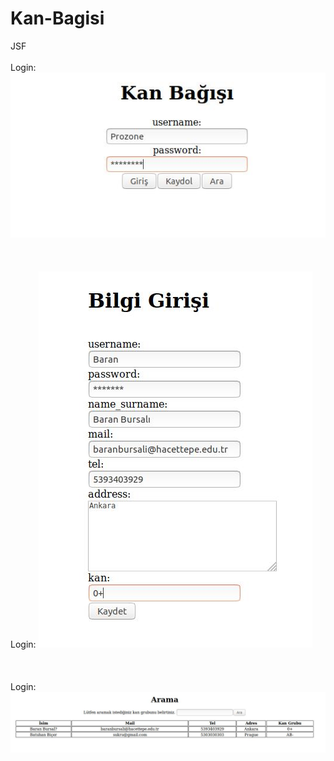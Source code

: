 # Kan-Bagisi
JSF<br></br>
Login:
![picture](a.jpg)
<br></br><br></br>
Login:
![picture](b.jpg)
<br></br><br></br>
Login:
![picture](c.jpg)

